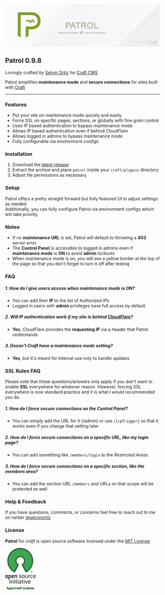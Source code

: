 ![Patrol](resources/img/patrol.png)

## Patrol 0.9.8
Lovingly crafted *by* [Selvin Ortiz](http://twitter.com/selvinortiz) for [Craft CMS](http://buildwithcraft.com)

Patrol simplifies **maintenance mode** and **secure connections** for sites built with [Craft](http://buildwithcraft.com)

----
### Features
- Put your site on maintenance mode quickly and easily
- Force SSL on specific pages, sections, or globally with fine grain control
- Uses IP based authentication to bypass maintenance mode
- Allows IP based authentication even if behind *CloudFlare*
- Allows logged in admins to bypass maintenance mode
- Fully configurable via _environment configs_

### Installation
1. Download the [latest release](https://github.com/selvinortiz/craft.patrol/releases)
2. Extract the archive and place `patrol` inside your `craft/plugins` directory
3. Adjust file permissions as necessary

### Setup
Patrol offers a pretty straight forward but fully featured UI to adjust settings as needed  
Additionally, you can fully configure Patrol via environment configs which will take priority.

### Notes
- If no **maintenance URL** is set, Patrol will default to throwing a **403** server error
- The **Control Panel** is accessible to logged in admins even if **maintenance mode** is **ON** to avoid **admin** lockouts
- When maintenance mode is on, you will see a yellow border at the top of the page so that you don't forget to turn it off after testing

### FAQ

##### 1. How do I give users access when maintenance mode is ON?
- You can add their **IP** to the list of _Authorized IPs_
- Logged in users with **admin** privileges have full access by default

##### 2. Will IP authentication work if my site is behind [CloudFlare](http://cloudflare.com)?
- **Yes**, CloudFlare provides the **requesting IP** via a header that Patrol understands

##### 3. Doesn't Craft have a maintenance mode setting?
- **Yes**, but it's meant for internal use only to handle updates

### SSL Rules FAQ
Please note that these questions/answers only apply if you don't want to enable **SSL** everywhere for whatever reason.
However, forcing SSL everywhere is now standard practice and it is what I would recommended you do.

##### 1. How do I force secure connections on the Control Panel?
- You can simply add the URL for it (/admin) or use `/{cpTrigger}` so that it works even if you change that setting later

##### 2. How do I force secure connections on a specific URL, like my login page?
- You can add something like `/members/login` to the _Restricted Areas_

##### 3. How do I force secure connections on a specific section, like the members area?
- You can add the section URL `/members` and URLs on that scope will be protected as well

### Help & Feedback
If you have questions, comments, or concerns feel free to reach out to me on twitter [@selvinortiz](http://twitter.com/selvinortiz)

### License
**Patrol** for _craft_ is open source software licensed under the [MIT License](http://opensource.org/licenses/MIT)

![Open Source Initiative](resources/img/osilogo.png)
